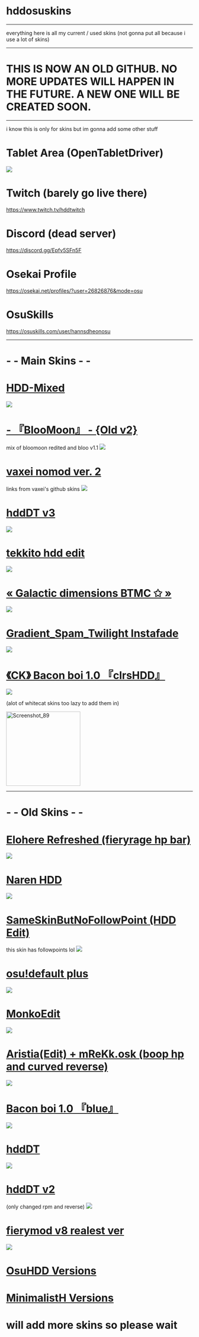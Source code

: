 # hddosuskins

___

everything here is all my current / used skins (not gonna put all because i use a lot of skins)

___

# THIS IS NOW AN OLD GITHUB. NO MORE UPDATES WILL HAPPEN IN THE FUTURE. A NEW ONE WILL BE CREATED SOON.

___

i know this is only for skins but im gonna add some other stuff 

# Tablet Area (OpenTabletDriver)
![](https://user-images.githubusercontent.com/102718462/166173053-04df0c04-5d0c-42b5-8170-cc8f114de264.png)

# Twitch (barely go live there)
https://www.twitch.tv/hddtwitch

# Discord (dead server)
https://discord.gg/Epfv5SFn5F

# Osekai Profile
https://osekai.net/profiles/?user=26826876&mode=osu

# OsuSkills
https://osuskills.com/user/hannsdheonosu

___

# - - Main Skins - -

# [HDD-Mixed](https://www.mediafire.com/file/2fy0e1atodrm0i0/HDD-Mixed.osk/file)
![](https://user-images.githubusercontent.com/102718462/160995659-00239d7a-0c23-44c5-af03-d2a37e7978bf.jpeg)

# [- 『BlooMoon』 - {Old v2}](https://www.mediafire.com/file/5h04kemfemcy5dh/-+『BlooMoon』+-+{Old+v2}.osk/file)
mix of bloomoon redited and bloo v1.1
![](https://user-images.githubusercontent.com/102718462/170155594-7c8d9148-e711-4937-91e8-8735afd440c3.jpg)

# [vaxei nomod ver. 2](https://joofixd.s-ul.eu/RNQ0X5dB)
links from vaxei's github skins
![](https://camo.githubusercontent.com/f6ccd2d69ca62d1736dd15dd3159227c8504e2fbbd6dbd40f23c34ee26b961fe/68747470733a2f2f6f73752e7070792e73682f73732f31343132333538342f66396536)

# [hddDT v3](https://www.mediafire.com/file/xbkykneu921iob8/hddDT+v3.osk/file)
![](https://user-images.githubusercontent.com/102718462/167340736-354a43f0-3cc3-4d8b-a58e-f30faa64430e.jpg)

# [tekkito hdd edit](https://www.mediafire.com/file/3rvxa62uaq4k15b/tekkito+hdd+edit.osk/file)
![](https://user-images.githubusercontent.com/102718462/170156445-4047e6fc-34f4-4095-8f28-361af83895ef.jpg)


# [« Galactic dimensions BTMC ✩ »](https://www.mediafire.com/file/vzn2qwpnad6tn2m/«+Galactic+dimensions+BTMC+✩+».osk/file)
![](https://user-images.githubusercontent.com/102718462/167341004-8c705158-0132-4084-bd15-7c5c505f1927.jpg)

# [Gradient_Spam_Twilight Instafade](https://drive.google.com/file/d/1acvQNI8OEF9iTAefIKlgS8DniBLwXhjF/view)
![](https://user-images.githubusercontent.com/102718462/168990157-9cc6a931-adde-4c19-8982-38d27a72bdaa.jpg)


# [《CK》 Bacon boi 1.0 『clrsHDD』](https://www.mediafire.com/file/1gqa4d6lkeeh9nt/-_%25E3%2580%258ACK%25E3%2580%258B_Bacon_boi_1.0_%25E3%2580%258EclrsHDD%25E3%2580%258F.osk/file)
![](https://user-images.githubusercontent.com/102718462/163773316-b02f7584-f07c-47e1-a416-fec34bc47801.jpg)




(alot of whitecat skins too lazy to add them in)

<img width="200" alt="Screenshot_89" src="https://user-images.githubusercontent.com/102718462/163701043-87c2676a-3bb2-4afc-be45-c9f2166e792b.png">

___
# - - Old Skins - -

# [Elohere Refreshed (fieryrage hp bar)](https://www.mediafire.com/file/4bciujy877j6uh5/EloHere_Refreshed_%2528fieryrage_hp_bar%2529.osk/file)
![](https://user-images.githubusercontent.com/102718462/160995781-67acc5c3-b992-4b1f-a25d-b601132d4978.jpeg)

# [Naren HDD](https://www.mediafire.com/file/6wiaom9lww8xt88/Naren_HDD.osk/file)
![](https://user-images.githubusercontent.com/102718462/160996156-931ea243-747e-408b-bdef-01318e6c5316.jpg)


# [SameSkinButNoFollowPoint (HDD Edit)](https://www.mediafire.com/file/1fptc6abbhse6wa/SameSkinButNoFollowpoint_%2528HDD_Edit%2529.osk/file)
this skin has followpoints lol
![](https://user-images.githubusercontent.com/102718462/161004986-ff088a56-ed6e-496c-90b5-accb872453ba.jpg)


# [osu!default plus](https://drive.google.com/file/d/1VGoNKywfDEK-xgQ_wgl4d0aLNU38GgUU/view)
![](https://user-images.githubusercontent.com/102718462/161004480-616791d1-b34d-44f5-b103-938a31006041.jpg)


# [MonkoEdit](https://www.mediafire.com/file/xthnviquoptb313/MonkoEdit.osk/file)
![](https://user-images.githubusercontent.com/102718462/161209581-74fc7248-98f4-4f59-a934-416c13d24702.jpg)


# [Aristia(Edit) + mReKk.osk (boop hp and curved reverse)](https://drive.google.com/file/d/1dVIq3CLLxVQkpvglgFAC2xl24-XzLm6R/view)
![](https://user-images.githubusercontent.com/102718462/161209251-9c07bfb7-e1ce-4dbf-8986-c3ad01b24772.jpg)


# [Bacon boi 1.0 『blue』](https://www.mediafire.com/file/4hwyxuav1j1imen/-_%25E3%2580%258ACK%25E3%2580%258B_Bacon_boi_1.0_%25E3%2580%258Eblue%25E3%2580%258F.osk/file)
![](https://user-images.githubusercontent.com/102718462/161210051-c2e3cd08-89ce-4265-95e1-f7bc8cf7099d.jpg)

# [hddDT](https://www.mediafire.com/file/mvoep1yr2xd1tr4/hddDT.osk/file)
![](https://user-images.githubusercontent.com/102718462/163700990-2c89d533-e3b3-4c19-bfd0-81c083369580.jpg)

# [hddDT v2](https://www.mediafire.com/file/wqs40d3o65js0se/hddDT_v2.osk/file)
(only changed rpm and reverse)
![](https://user-images.githubusercontent.com/102718462/163710009-4ea19bad-dd4d-4b3a-aba5-e645842844df.jpg)


# [fierymod v8 realest ver](https://www.mediafire.com/file/4ryl6qqet0xs9nc/fierymod_v8_realest_ver.osk/file)
![](https://user-images.githubusercontent.com/102718462/163701139-0a8a676c-147c-42e2-aa2d-b79678af7906.jpg)


# [OsuHDD Versions](https://www.mediafire.com/folder/izkhrdx6nf2eq/OsuHDD+Versions)



# [MinimalistH Versions](https://www.mediafire.com/folder/elavyhw4nq5ht/MinimalistH+Versions+(way+worse+than+osuhdd))

# will add more skins so please wait

